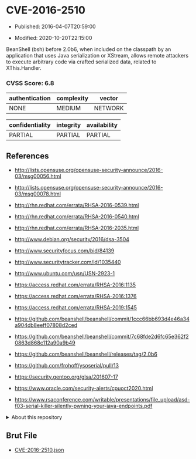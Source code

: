 # CVE-2016-2510

- Published: 2016-04-07T20:59:00

- Modified: 2020-10-20T22:15:00

BeanShell (bsh) before 2.0b6, when included on the classpath by an application that uses Java serialization or XStream, allows remote attackers to execute arbitrary code via crafted serialized data, related to XThis.Handler.

### CVSS Score: **6.8**

| authentication | complexity | vector |
| --- | --- | --- |
| NONE | MEDIUM | NETWORK |

| confidentiality | integrity | availability |
| --- | --- | --- |
| PARTIAL | PARTIAL | PARTIAL |

## References

* http://lists.opensuse.org/opensuse-security-announce/2016-03/msg00056.html

* http://lists.opensuse.org/opensuse-security-announce/2016-03/msg00078.html

* http://rhn.redhat.com/errata/RHSA-2016-0539.html

* http://rhn.redhat.com/errata/RHSA-2016-0540.html

* http://rhn.redhat.com/errata/RHSA-2016-2035.html

* http://www.debian.org/security/2016/dsa-3504

* http://www.securityfocus.com/bid/84139

* http://www.securitytracker.com/id/1035440

* http://www.ubuntu.com/usn/USN-2923-1

* https://access.redhat.com/errata/RHSA-2016:1135

* https://access.redhat.com/errata/RHSA-2016:1376

* https://access.redhat.com/errata/RHSA-2019:1545

* https://github.com/beanshell/beanshell/commit/1ccc66bb693d4e46a34a904db8eeff07808d2ced

* https://github.com/beanshell/beanshell/commit/7c68fde2d6fc65e362f20863d868c112a90a9b49

* https://github.com/beanshell/beanshell/releases/tag/2.0b6

* https://github.com/frohoff/ysoserial/pull/13

* https://security.gentoo.org/glsa/201607-17

* https://www.oracle.com/security-alerts/cpuoct2020.html

* https://www.rsaconference.com/writable/presentations/file_upload/asd-f03-serial-killer-silently-pwning-your-java-endpoints.pdf

<details>
<summary>About this repository</summary> 

  This repository is part of the project [Live Hack CVE](https://github.com/Live-Hack-CVE). Main website can be found [www.live-hack.org](https://www.live-hack.org) 
  
  Made by [Sn0wAlice](https://github.com/Sn0wAlice) for the people that care about security and need to have a feed of the latest CVEs. Hope you enjoy it, don't forget to star the repo and follow me on [Twitter](https://twitter.com/Sn0wAlice) and [Github](https://github.com/Sn0wAlice). And that is my [personnal website](https://www.alice-snow.me/)

  - [Home Page](https://github.com/Live-Hack-CVE)
  - [Framework](https://github.com/Live-Hack-CVE/cve-framework)
  - [CVE database](https://github.com/Live-Hack-CVE/full_database)
  - [Changelog](https://github.com/Live-Hack-CVE/Changelog)
</details>

## Brut File

* [CVE-2016-2510.json](https://raw.githubusercontent.com/Live-Hack-CVE/full_database/main/cves/2016/CVE-2016-2510.json)

